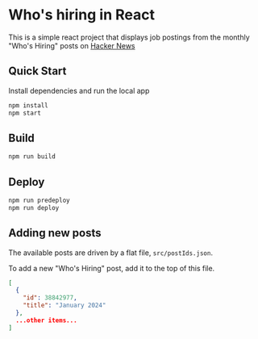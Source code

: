 # Who's hiring in React

This is a simple react project that displays job postings from the monthly "Who's Hiring" posts on [Hacker News](https://news.ycombinator.com/news)

## Quick Start

Install dependencies and run the local app

```bash
npm install
npm start
```

## Build

```bash
npm run build
```

## Deploy

```bash
npm run predeploy
npm run deploy
```

## Adding new posts

The available posts are driven by a flat file, `src/postIds.json`.

To add a new "Who's Hiring" post, add it to the top of this file.


```json
[
  {
    "id": 38842977, 
    "title": "January 2024"
  },
  ...other items...
]
```
